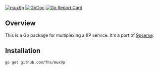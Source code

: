 [![mux9p](https://github.com/fhs/mux9p/workflows/mux9p/badge.svg?event=push)](https://github.com/fhs/mux9p/actions?query=workflow%3Amux9p+event%3Apush)
[![GoDoc](https://godocs.io/github.com/fhs/mux9p?status.svg)](https://godocs.io/github.com/fhs/mux9p)
[![Go Report Card](https://goreportcard.com/badge/github.com/fhs/mux9p)](https://goreportcard.com/report/github.com/fhs/mux9p)

## Overview

This is a Go package for multiplexing a 9P service. It's a port of [9pserve](https://9fans.github.io/plan9port/man/man4/9pserve.html).

## Installation

	go get github.com/fhs/mux9p
